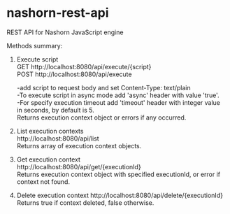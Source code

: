 # nashorn-rest-api
REST API for Nashorn JavaScript engine

Methods summary:

1. Execute script   
  GET http://localhost:8080/api/execute/{script}    
  POST http://localhost:8080/api/execute
  
    -add script to request body and set Content-Type: text/plain   
  -To execute script in async mode add 'async' header with value 'true'.  
  -For specify execution timeout add 'timeout' header with integer value in seconds, by default is 5.    
  Returns execution context object or errors if any occurred.   
  
2. List execution contexts  
  http://localhost:8080/api/list    
  Returns array of execution context objects.   
3. Get execution context    
  http://localhost:8080/api/get/{executionId}   
  Returns execution context object with specified executionId, or error if context not found.   
4. Delete execution context 
  http://localhost:8080/api/delete/{executionId}    
  Returns true if context deleted, false otherwise. 
